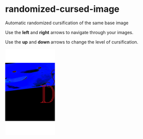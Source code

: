# randomized-cursed-image
Automatic randomized cursification of the same base image

Use the **left** and **right** arrows to navigate through your images.

Use the **up** and **down** arrows to change the level of cursification.

![Alt Text](cursed_chicks.gif)

